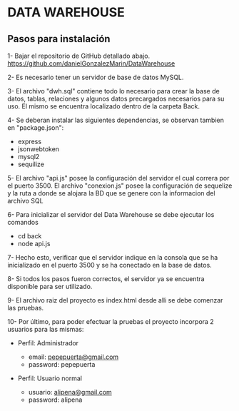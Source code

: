 # DATA WAREHOUSE

## Pasos para instalación

1- Bajar el repositorio de GitHub detallado abajo.
https://github.com/danielGonzalezMarin/DataWarehouse

2- Es necesario tener un servidor de base de datos MySQL.

3- El archivo "dwh.sql" contiene todo lo necesario para crear la base de datos, tablas, relaciones y algunos datos precargados necesarios para su uso. El mismo se encuentra localizado dentro de la carpeta Back.

4- Se deberan instalar las siguientes dependencias, se observan tambien en "package.json":

- express
- jsonwebtoken
- mysql2
- sequilize

5- El archivo "api.js" posee la configuración del servidor el cual correra por el puerto 3500. El archivo "conexion.js" posee la configuración de sequelize y la ruta a donde se alojara la BD que se genere con la informacion del archivo SQL

6- Para inicializar el servidor del Data Warehouse se debe ejecutar los comandos

- cd back
- node api.js

7- Hecho esto, verificar que el servidor indique en la consola que se ha inicializado en el puerto 3500 y se ha conectado en la base de datos.

8- Si todos los pasos fueron correctos, el servidor ya se encuentra disponible para ser utilizado.

9- El archivo raiz del proyecto es index.html desde alli se debe comenzar las pruebas.

10- Por último, para poder efectuar la pruebas el proyecto incorpora 2 usuarios para las mismas:

- Perfil: Administrador

  - email: pepepuerta@gmail.com
  - password: pepepuerta

- Perfil: Usuario normal
  - usuario: alipena@gmail.com
  - password: alipena
